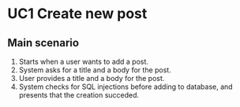 # UC1 Create new post
## Main scenario
1. Starts when a user wants to add a post.
2. System asks for a title and a body for the post.
3. User provides a title and a body for the post.
4. System checks for SQL injections before adding to database, and presents that the creation succeded.
